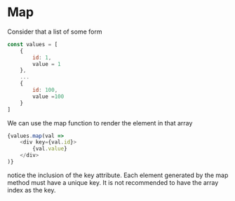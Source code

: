 # Map

Consider that a list of some form
```js
const values = [
    {
        id: 1,
        value = 1
    },
    ...
    {
        id: 100,
        value =100
    }
]
```

We can use the map function to render the element in that array
```js
{values.map(val => 
    <div key={val.id}>
        {val.value}
    </div>
)}
```
notice the inclusion of the key attribute. Each element generated by the map method must have a unique key. It is not recommended to have the array index as the key.
